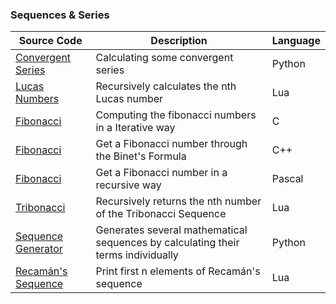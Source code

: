 ### Sequences & Series
| Source Code | Description | Language |
| --- | --- | --- |    
|[Convergent Series](https://onlinegdb.com/SJXSBLfLO)|Calculating some convergent series |Python|
|[Lucas Numbers](http://tpcg.io/_SRY2SD)|Recursively calculates the nth Lucas number |Lua|
|[Fibonacci](https://onlinegdb.com/HkxkTkIMLO)|Computing the fibonacci numbers in a Iterative way|C|
|[Fibonacci](https://onlinegdb.com/HygwZUfUO)|Get a Fibonacci number through the Binet's Formula|C++|
|[Fibonacci](https://onlinegdb.com/ry7W-vGUu)|Get a Fibonacci number in a recursive way|Pascal|
|[Tribonacci](http://tpcg.io/_PSWMYC )|Recursively returns the nth number of the Tribonacci Sequence|Lua|
|[Sequence Generator](https://onlinegdb.com/H1J8_Uz8u)|Generates several mathematical sequences by calculating their terms individually|Python|
|[Recamán's Sequence](https://www.mycompiler.io/view/0m8JKd9ag87)|Print first n elements of Recamán's sequence|Lua|  

